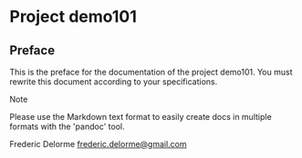 # Project demo101

## Preface

This is the preface for the documentation of the project demo101.
You must rewrite this document according to your specifications.

>[!NOTE]
>Please use the Markdown text format to easily create 
>docs in multiple formats with the 'pandoc' tool. 

Frederic Delorme frederic.delorme@gmail.com
